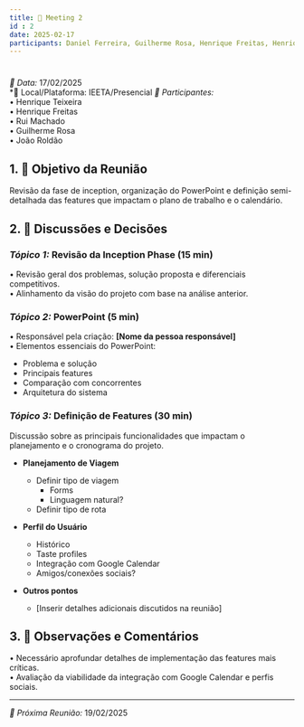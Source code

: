 ```yaml
---
title: 📝 Meeting 2 
id : 2
date: 2025-02-17
participants: Daniel Ferreira, Guilherme Rosa, Henrique Freitas, Henrique Teixeira, João Roldão, Rui Machado
---
```

# 

*📅 Data:* 17/02/2025  
*📍 Local/Plataforma: IEETA/Presencial 
*👥 Participantes:*  
•⁠  ⁠Henrique Teixeira  
•⁠  ⁠Henrique Freitas  
•⁠  ⁠Rui Machado  
•⁠  ⁠Guilherme Rosa  
•⁠  ⁠João Roldão  

## 1. 🎯 Objetivo da Reunião  
Revisão da fase de inception, organização do PowerPoint e definição semi-detalhada das features que impactam o plano de trabalho e o calendário.

## 2. 💬 Discussões e Decisões  

### *Tópico 1:* **Revisão da Inception Phase (15 min)**  
•⁠  ⁠Revisão geral dos problemas, solução proposta e diferenciais competitivos.  
•⁠  ⁠Alinhamento da visão do projeto com base na análise anterior.  

### *Tópico 2:* **PowerPoint (5 min)**  
•⁠  ⁠Responsável pela criação: **[Nome da pessoa responsável]**  
•⁠  ⁠Elementos essenciais do PowerPoint:  
  - Problema e solução  
  - Principais features  
  - Comparação com concorrentes  
  - Arquitetura do sistema  

### *Tópico 3:* **Definição de Features (30 min)**  
Discussão sobre as principais funcionalidades que impactam o planejamento e o cronograma do projeto.  

- **Planejamento de Viagem**  
  - Definir tipo de viagem  
    - Forms  
    - Linguagem natural?  
  - Definir tipo de rota  

- **Perfil do Usuário**  
  - Histórico  
  - Taste profiles  
  - Integração com Google Calendar  
  - Amigos/conexões sociais?  

- **Outros pontos**  
  - [Inserir detalhes adicionais discutidos na reunião]  

## 3. 📝 Observações e Comentários  
•⁠  ⁠Necessário aprofundar detalhes de implementação das features mais críticas.  
•⁠  ⁠Avaliação da viabilidade da integração com Google Calendar e perfis sociais.  

---  
*📅 Próxima Reunião:*  19/02/2025  

